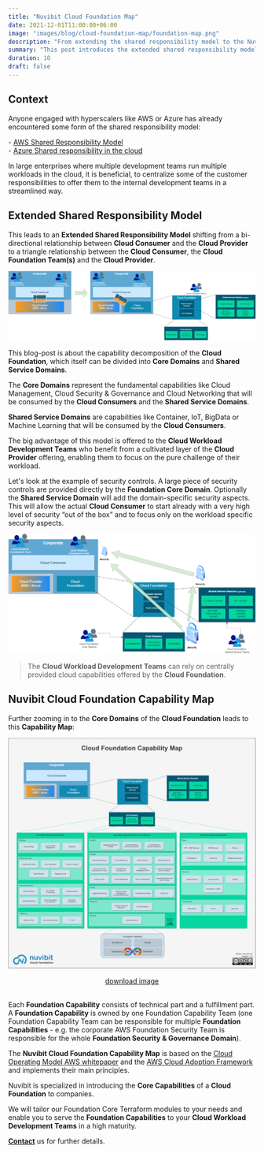 ```yaml
---
title: "Nuvibit Cloud Foundation Map"
date: 2021-12-01T11:00:00+06:00
image: "images/blog/cloud-foundation-map/foundation-map.png"
description: "From extending the shared responsibility model to the Nuvibit Cloud Foundation Capability Map with a focus on the Core Domains."
summary: "This post introduces the extended shared responsibility model and presents the Nuvibit Cloud Foundation Capability Map."
duration: 10
draft: false
---
```

## Context

Anyone engaged with hyperscalers like AWS or Azure has already encountered some form of the shared responsibility model:

\- [AWS Shared Responsibility Model](https://aws.amazon.com/compliance/shared-responsibility-model/?nc1=h_ls 'AWS Shared Responsibility Model Website')  
\- [Azure Shared responsibility in the cloud](https://docs.microsoft.com/en-us/azure/security/fundamentals/shared-responsibility 'Azure Shared responsibility in the cloud Website')  

In large enterprises where multiple development teams run multiple workloads in the cloud, it is beneficial, to centralize some of the customer responsibilities to offer them to the internal development teams in a streamlined way.

## Extended Shared Responsibility Model
This leads to an **Extended Shared Responsibility Model** shifting from a bi-directional relationship between **Cloud Consumer** and the **Cloud Provider** to a triangle relationship between the **Cloud Consumer**, the **Cloud Foundation Team(s)** and the **Cloud Provider**. 


![img](images/blog/cloud-foundation-map/extended-srm.png)

This blog-post is about the capability decomposition of the **Cloud Foundation**, which itself can be divided into **Core Domains** and **Shared Service Domains**. 

The **Core Domains** represent the fundamental capabilities like Cloud Management, Cloud Security & Governance and Cloud Networking that will be consumed by the **Cloud Consumers** and the **Shared Service Domains**.

**Shared Service Domains** are capabilities like Container, IoT, BigData or Machine Learning that will be consumed by the **Cloud Consumers**.
  

The big advantage of this model is offered to the **Cloud Workload Development Teams** who benefit from a cultivated layer of the **Cloud Provider** offering, enabling them to focus on the pure challenge of their workload. 

Let's look at the example of security controls. A large piece of security controls are provided directly by the **Foundation Core Domain**. Optionally the **Shared Service Domain** will add the domain-specific security aspects. This will allow the actual **Cloud Consumer** to start already with a very high level of security “out of the box” and to focus only on the workload specific security aspects.

![img](images/blog/cloud-foundation-map/sample-security.png)

> The **Cloud Workload Development Teams** can rely on centrally provided cloud capabilities offered by the **Cloud Foundation**.


## Nuvibit Cloud Foundation Capability Map
Further zooming in to the **Core Domains** of the **Cloud Foundation** leads to this **Capability Map**:

![img](images/blog/cloud-foundation-map/cloud-capability-map.png)<div align="center"><a href="/images/blog/cloud-foundation-map/cloud-capability-map.png" target="_blank">download image</a></div><br>

Each **Foundation Capability** consists of technical part and a fulfillment part. A **Foundation Capability** is owned by one Foundation Capability Team (one Foundation Capability Team can be responsible for multiple **Foundation Capabilities** - e.g. the corporate AWS Foundation Security Team is responsible for the whole **Foundation Security & Governance Domain**).

The **Nuvibit Cloud Foundation Capability Map** is based on the [Cloud Operating Model AWS whitepaper](https://d1.awsstatic.com/whitepapers/building-a-cloud-operating-model.pdf 'AWS Whitepaper') and the [AWS Cloud Adoption Framework](https://docs.aws.amazon.com/whitepapers/latest/overview-aws-cloud-adoption-framework/foundational-capabilities.html) and implements their main principles.

Nuvibit is specialized in introducing the **Core Capabilities** of a **Cloud Foundation** to companies.

We will tailor our Foundation Core Terraform modules to your needs and enable you to serve the **Foundation Capabilities** to your **Cloud Workload Development Teams** in a high maturity.

**[Contact](/contact/ 'Contact us for more information!')** us for further details.